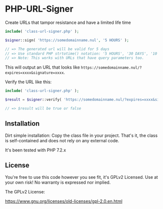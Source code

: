 # PHP-URL-Signer
Create URLs that tampor resistance and have a limited life time

```php
include( 'class-url-signer.php' );

$signer::sign( 'https://somedomainname.nul', '5 HOURS' );

// => The generated url will be valid for 5 days
// => Use standard PHP strtotime() notation: '5 HOURS', '30 DAYS', '10 MINUTES', etc
// => Note: This works with URLs that have query parameters too. 
```
This will output an URL that looks like `https://somedomainname.nul/?expires=xxxx&signature=xxxx`.

Verify the URL like this: 

```php
include( 'class-url-signer.php' );

$result = $signer::verify( 'https://somedomainname.nul/?expires=xxxx&signature=xxxx' );

// => $result will be true or false
```

## Installation

Dirt simple installation: Copy the class file in your project. That's it, the class is self-contained and does not rely on any external code. 

It's been tested with PHP 7.2.x

## License
You're free to use this code however you see fit, it's GPLv2 Licensed. Use at your own risk! No warranty is expressed nor implied.

The GPLv2 License:

https://www.gnu.org/licenses/old-licenses/gpl-2.0.en.html
